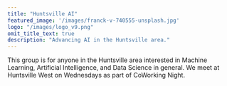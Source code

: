 ```yaml
---
title: "Huntsville AI"
featured_image: '/images/franck-v-740555-unsplash.jpg'
logo: "/images/logo_v9.png"
omit_title_text: true
description: "Advancing AI in the Huntsville area."
---
```

This group is for anyone in the Huntsville area interested in Machine Learning, Artificial Intelligence, and Data Science in general. We meet at Huntsville West on Wednesdays as part of CoWorking Night.
